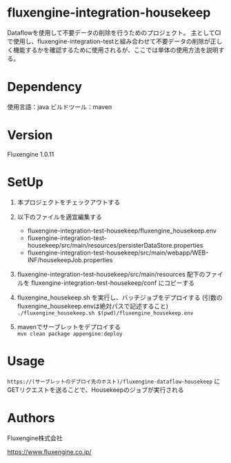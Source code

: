# fluxengine-integration-housekeep
Dataflowを使用して不要データの削除を行うためのプロジェクト。
主としてCIで使用し、fluxengine-integration-testと組み合わせて不要データの削除が正しく機能するかを確認するために使用されるが、ここでは単体の使用方法を説明する。

# Dependency
使用言語：java
ビルドツール：maven

# Version
Fluxengine 1.0.11

# SetUp

1. 本プロジェクトをチェックアウトする

2. 以下のファイルを適宜編集する
    - fluxengine-integration-test-housekeep/fluxengine_housekeep.env
    - fluxengine-integration-test-housekeep/src/main/resources/persisterDataStore.properties
    - fluxengine-integration-test-housekeep/src/main/webapp/WEB-INF/housekeepJob.properties

3. fluxengine-integration-test-housekeep/src/main/resources 配下のファイルを fluxengine-integration-test-housekeep/conf にコピーする

4. fluxengine_housekeep.sh を実行し、バッチジョブをデプロイする (引数のfluxengine_housekeep.envは絶対パスで記述すること)  
```./fluxengine_housekeep.sh $(pwd)/fluxengine_housekeep.env```

5. mavenでサーブレットをデプロイする  
```mvn clean package appengine:deploy```

# Usage

`https://(サーブレットのデプロイ先のホスト)/fluxengine-dataflow-housekeep` にGETリクエストを送ることで、Housekeepのジョブが実行される

# Authors
Fluxengine株式会社

https://www.fluxengine.co.jp/
